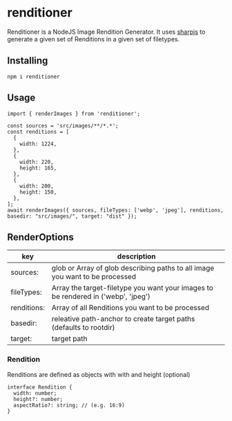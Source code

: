 # renditioner

Renditioner is a NodeJS Image Rendition Generator. It uses [sharpjs](https://github.com/lovell/sharp) to generate a given set of Renditions in a given set of filetypes. 

## Installing

```
npm i renditioner
```

## Usage

```
import { renderImages } from 'renditioner';

const sources = 'src/images/**/*.*';
const renditions = [
  {
    width: 1224,
  },
  {
    width: 220,
    height: 165,
  },
  {
    width: 200,
    height: 150,
  },
];
await renderImages({ sources, fileTypes: ['webp', 'jpeg'], renditions, basedir: "src/images/", target: "dist" });
```

## RenderOptions
| key       | description                                                           |
|------------|------------------------------------------------------------------------------|
| sources:    | glob or Array of glob describing paths to all image you want to be processed |
| fileTypes:  | Array the target-filetype you want your images to be rendered in ('webp', 'jpeg')  |
| renditions: | Array of all Renditions you want to be processed |
| basedir:    | releative path-anchor to create target paths (defaults to rootdir)  |
| target:     | target path   |

### Rendition
Renditions are defined as objects with with and height (optional)

```
interface Rendition {
  width: number;
  height?: number;
  aspectRatio?: string; // (e.g. 16:9)
}
```

